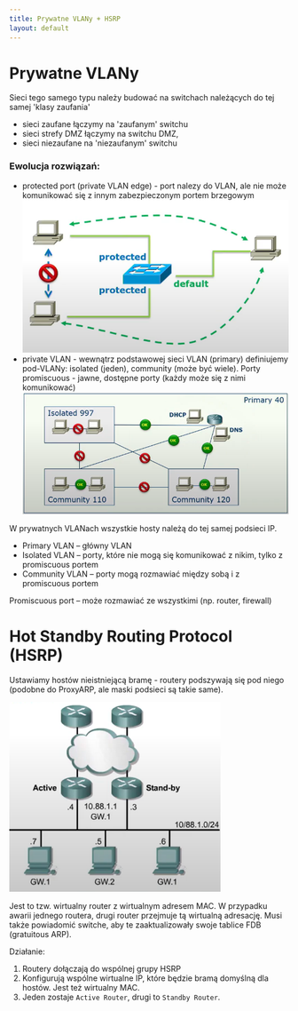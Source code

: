 ```yaml
---
title: Prywatne VLANy + HSRP 
layout: default
---
```


# Prywatne VLANy
Sieci tego samego typu należy budować na switchach należących do tej samej 'klasy zaufania'
- sieci zaufane łączymy na 'zaufanym' switchu 
- sieci strefy DMZ łączymy na switchu DMZ,
- sieci niezaufane na 'niezaufanym' switchu 

### Ewolucja rozwiązań:
- protected port (private VLAN edge) - port nalezy do VLAN, ale nie może komunikować się z innym zabezpieczonym portem brzegowym 
![Protected port](protected-port.png)
- private VLAN - wewnątrz podstawowej sieci VLAN (primary) definiujemy pod-VLANy: isolated (jeden), community (może być wiele). Porty promiscuous - jawne, dostępne porty (każdy może się z nimi komunikować)
![Private VLANs](private-vlan.png)

W prywatnych VLANach wszystkie hosty należą do tej samej podsieci IP.

- Primary VLAN – główny VLAN
- Isolated VLAN – porty, które nie mogą się komunikować z nikim, tylko z promiscuous portem
- Community VLAN – porty mogą rozmawiać między sobą i z promiscuous portem

Promiscuous port – może rozmawiać ze wszystkimi (np. router, firewall)
# Hot Standby Routing Protocol (HSRP)
Ustawiamy hostów nieistniejącą bramę - routery podszywają się pod niego (podobne do ProxyARP, ale maski podsieci są takie same). 

![HSRP](hsrp.png)

Jest to tzw. wirtualny router z wirtualnym adresem MAC. W przypadku awarii jednego routera, drugi router przejmuje tą wirtualną adresację. Musi także powiadomić switche, aby te zaaktualizowały swoje tablice FDB (gratuitous ARP). 

Działanie:
1. Routery dołączają do wspólnej grupy HSRP
2. Konfigurują wspólne wirtualne IP, które będzie bramą domyślną dla hostów. Jest też wirtualny MAC. 
3. Jeden zostaje `Active Router`, drugi to `Standby Router`. 
